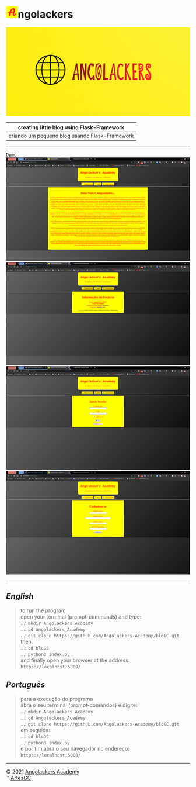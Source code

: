 # ![icone-angolackers](app/static/img/logo/favicon_io/favicon-32x32.png)ngolackers

<p style="text-align: center;">

[![logo-angolackers](app/static/img/logo/05.png)](https://angolackers-academy.github.io/intro "Pressione a imagem para conhecer a Angolackers!")

|creating little blog using Flask-Framework|
|---|
|criando um pequeno blog usando Flask-Framework|

</p>

---

`Demo`
![demo-01](app/static/img/01.png)
![demo-02](app/static/img/02.png)
![demo-03](app/static/img/03.png)
![demo-04](app/static/img/04.png)

---

## *English*

> to run the program \
open your terminal (prompt-commands) and type: \
...: `mkdir Angolackers_Academy` \
...: `cd Angolackers_Academy` \
...: `git clone https://github.com/Angolackers-Academy/bloGC.git` \
then: \
...: `cd bloGC` \
...: `python3 index.py` \
and finally open your browser at the address: `https://localhost:5000/`

## *Português*

> para a execução do programa \
abra o seu terminal (prompt-comandos) e digite: \
...: `mkdir Angolackers_Academy` \
...: `cd Angolackers_Academy` \
...: `git clone https://github.com/Angolackers-Academy/bloGC.git` \
em seguida: \
...: `cd bloGC` \
...: `python3 index.py` \
e por fim abra o seu navegador no endereço: `https://localhost:5000/`

---

&copy; 2021 [Angolackers Academy](https://angolackers-academy.github.io/intro) \
&trade; [ArtesGC](https://artesgc.home.blog)
